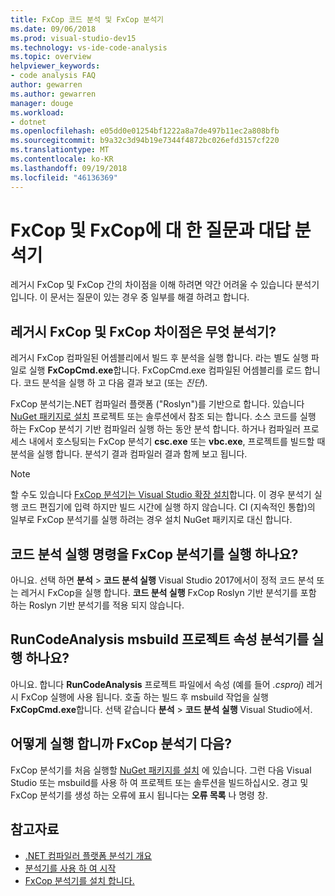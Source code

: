 ```yaml
---
title: FxCop 코드 분석 및 FxCop 분석기
ms.date: 09/06/2018
ms.prod: visual-studio-dev15
ms.technology: vs-ide-code-analysis
ms.topic: overview
helpviewer_keywords:
- code analysis FAQ
author: gewarren
ms.author: gewarren
manager: douge
ms.workload:
- dotnet
ms.openlocfilehash: e05dd0e01254bf1222a8a7de497b11ec2a808bfb
ms.sourcegitcommit: b9a32c3d94b19e7344f4872bc026efd3157cf220
ms.translationtype: MT
ms.contentlocale: ko-KR
ms.lasthandoff: 09/19/2018
ms.locfileid: "46136369"
---
```

# <a name="frequently-asked-questions-about-fxcop-and-fxcop-analyzers"></a>FxCop 및 FxCop에 대 한 질문과 대답 분석기

레거시 FxCop 및 FxCop 간의 차이점을 이해 하려면 약간 어려울 수 있습니다 분석기입니다. 이 문서는 질문이 있는 경우 중 일부를 해결 하려고 합니다.

## <a name="whats-the-difference-between-legacy-fxcop-and-fxcop-analyzers"></a>레거시 FxCop 및 FxCop 차이점은 무엇 분석기?

레거시 FxCop 컴파일된 어셈블리에서 빌드 후 분석을 실행 합니다. 라는 별도 실행 파일로 실행 **FxCopCmd.exe**합니다. FxCopCmd.exe 컴파일된 어셈블리를 로드 합니다. 코드 분석을 실행 하 고 다음 결과 보고 (또는 *진단*).

FxCop 분석기는.NET 컴파일러 플랫폼 ("Roslyn")를 기반으로 합니다. 있습니다 [NuGet 패키지로 설치](install-fxcop-analyzers.md#to-install-fxcop-analyzers-as-a-nuget-package) 프로젝트 또는 솔루션에서 참조 되는 합니다. 소스 코드를 실행 하는 FxCop 분석기 기반 컴파일러 실행 하는 동안 분석 합니다. 하거나 컴파일러 프로세스 내에서 호스팅되는 FxCop 분석기 **csc.exe** 또는 **vbc.exe**, 프로젝트를 빌드할 때 분석을 실행 합니다. 분석기 결과 컴파일러 결과 함께 보고 됩니다.

> [!NOTE]
> 할 수도 있습니다 [FxCop 분석기는 Visual Studio 확장 설치](install-fxcop-analyzers.md#to-install-fxcop-analyzers-as-a-vsix)합니다. 이 경우 분석기 실행 코드 편집기에 입력 하지만 빌드 시간에 실행 하지 않습니다. CI (지속적인 통합)의 일부로 FxCop 분석기를 실행 하려는 경우 설치 NuGet 패키지로 대신 합니다.

## <a name="does-the-run-code-analysis-command-run-fxcop-analyzers"></a>코드 분석 실행 명령을 FxCop 분석기를 실행 하나요?

아니요. 선택 하면 **분석** > **코드 분석 실행** Visual Studio 2017에서이 정적 코드 분석 또는 레거시 FxCop을 실행 합니다. **코드 분석 실행** FxCop Roslyn 기반 분석기를 포함 하는 Roslyn 기반 분석기를 적용 되지 않습니다.

## <a name="does-the-runcodeanalysis-msbuild-project-property-run-analyzers"></a>RunCodeAnalysis msbuild 프로젝트 속성 분석기를 실행 하나요?

아니요. 합니다 **RunCodeAnalysis** 프로젝트 파일에서 속성 (예를 들어 *.csproj*) 레거시 FxCop 실행에 사용 됩니다. 호출 하는 빌드 후 msbuild 작업을 실행 **FxCopCmd.exe**합니다. 선택 같습니다 **분석** > **코드 분석 실행** Visual Studio에서.

## <a name="so-how-do-i-run-fxcop-analyzers-then"></a>어떻게 실행 합니까 FxCop 분석기 다음?

FxCop 분석기를 처음 실행할 [NuGet 패키지를 설치](install-fxcop-analyzers.md) 에 있습니다. 그런 다음 Visual Studio 또는 msbuild를 사용 하 여 프로젝트 또는 솔루션을 빌드하십시오. 경고 및 FxCop 분석기를 생성 하는 오류에 표시 됩니다는 **오류 목록** 나 명령 창.

## <a name="see-also"></a>참고자료

- [.NET 컴파일러 플랫폼 분석기 개요](roslyn-analyzers-overview.md)
- [분석기를 사용 하 여 시작](fxcop-analyzers.yml)
- [FxCop 분석기를 설치 합니다.](install-fxcop-analyzers.md)
